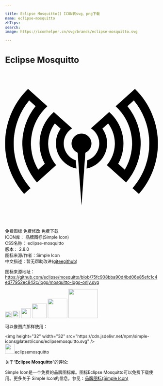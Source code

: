 ```yaml
---

title: Eclipse Mosquitto() ICON转svg、png下载
name: eclipse-mosquitto
zhTips: 
search: 
image: https://iconhelper.cn/svg/brands/eclipse-mosquitto.svg

---
```


# Eclipse Mosquitto  <small style="font-size: 60%;font-weight: 100"></small>

<div id="svg" class="svg-wrap">
<svg role="img" viewBox="0 0 24 24" xmlns="http://www.w3.org/2000/svg"><title>Eclipse Mosquitto icon</title><path d="M1.353 11.424c0 2.637.964 5.105 2.636 7.013l-1.007.903A11.968 11.968 0 010 11.424C0 8.065 1.38 5.029 3.604 2.85l.05.045L6.637 5.57a7.942 7.942 0 00-1.433 9.963l1.03-.923a6.59 6.59 0 011.416-8.132l1.02.915.909.814.941.844a2.778 2.778 0 00-1.311 2.367c0 1.23.795 2.273 1.899 2.646l.095 1.297a4.024 4.024 0 01-2.483-6.27l-.9-.809-.004-.003a5.233 5.233 0 00.205 6.546l-3.023 2.71a9.291 9.291 0 01-.21-11.97L3.777 4.66a10.599 10.599 0 00-2.407 6.14l-.006.008.005.004c-.011.203-.017.406-.017.612zm11.54 2.639a2.793 2.793 0 00.588-5.013l.941-.844.908-.814 1.021-.915a6.59 6.59 0 011.417 8.132l1.029.923a7.942 7.942 0 00-1.433-9.963l2.981-2.673.05-.045A11.964 11.964 0 0124 11.424c0 2.98-1.095 5.769-2.982 7.916l-1.007-.903a10.61 10.61 0 002.619-7.625l.005-.004-.006-.007a10.598 10.598 0 00-2.407-6.141l-1.008.904a9.291 9.291 0 01-.211 11.97l-3.023-2.71a5.233 5.233 0 00.205-6.546l-.004.003-.9.808a4.024 4.024 0 01-2.482 6.27zM12 21.149l.335-4.571.271-3.712a1.56 1.56 0 10-1.212 0l.271 3.712Z"/></svg>
</div>
<detail full-name='eclipse-mosquitto'></detail>

<div class="detail-page">
<p>
<span><span class="badge-success badge">免费图标</span> <span class="badge-success badge">免费修改</span>  <span class="badge-success badge">免费下载</span> </span>
<br/>
<span>
ICON库：
<span class="badge-secondary badge">品牌图标(Simple Icon)</span> 
</span>
<br/>
<span>
CSS名称：
<span class="badge-secondary badge">eclipse-mosquitto</span> 
</span>

<br/>
<span>
版本：
<span class="badge-secondary badge">2.8.0</span> 
</span>
<br/>
<span>图标来源/作者：<span class="badge-light badge">Simple Icon</span></span> 
<br/>
<span class="zh-detail">中文描述：暂无<span class="help-link"><span>帮助改进</span>(<a href="https://gitee.com/liuwave/icon-helper/edit/master/json/brands/eclipse-mosquitto.json" target="_blank" rel="noopener noreferrer">gitee</a><a href="https://github.com/liuwave/icon-helper/edit/master/json/brands/eclipse-mosquitto.json" target="_blank" rel="noopener noreferrer">github</a></span>)</span><br/>
</p>
</div><div class="description description alert alert-light"><p>图标来源地址：<a href="https://github.com/eclipse/mosquitto/blob/75fc908bba90d4bd06e85efc1c4ed77952ec842c/logo/mosquitto-logo-only.svg" target="_blank" rel="noopener noreferrer">https://github.com/eclipse/mosquitto/blob/75fc908bba90d4bd06e85efc1c4ed77952ec842c/logo/mosquitto-logo-only.svg</a></p></div>
<div class="alert alert-dark">
<img height="21" width="21" src="https://cdn.jsdelivr.net/npm/simple-icons@latest/icons/eclipsemosquitto.svg" />
<img height="24" width="24" src="https://cdn.jsdelivr.net/npm/simple-icons@latest/icons/eclipsemosquitto.svg" />
<img height="32" width="32" src="https://cdn.jsdelivr.net/npm/simple-icons@latest/icons/eclipsemosquitto.svg" />
<img height="48" width="48" src="https://cdn.jsdelivr.net/npm/simple-icons@latest/icons/eclipsemosquitto.svg" />
<img height="64" width="64" src="https://cdn.jsdelivr.net/npm/simple-icons@latest/icons/eclipsemosquitto.svg" />
<img height="96" width="96" src="https://cdn.jsdelivr.net/npm/simple-icons@latest/icons/eclipsemosquitto.svg" />

</div>
<div>
  <p>可以像图片那样使用：    
  </p>
  <div class="alert alert-primary" style="font-size: 14px">
    &lt;img height="32" width="32" src="https://cdn.jsdelivr.net/npm/simple-icons@latest/icons/eclipsemosquitto.svg" /&gt;
    <copy-btn content='<img height="32" width="32" src="https://cdn.jsdelivr.net/npm/simple-icons@latest/icons/eclipsemosquitto.svg" />'></copy-btn>
  </div>
  <div class="alert alert-secondary">
    <img height="32" width="32" src="https://cdn.jsdelivr.net/npm/simple-icons@latest/icons/eclipsemosquitto.svg" />eclipsemosquitto
    <copy-btn content="eclipsemosquitto" btn-title="复制图标名称"></copy-btn>
  </div>
</div>
<div class="icon-detail__container">
<p>关于“<b>Eclipse Mosquitto</b>”的评论:</p>
</div>
<Vssue title="关于“Eclipse Mosquitto”的评论" />
<div><p>Simple Icon是一个免费的品牌图标库。图标Eclipse Mosquitto可以免费下载使用。更多关于  Simple Icon的信息，参见：<a target="_blank" href="https://iconhelper.cn/brands.html">品牌图标(Simple Icon)</a>
</p></div>

